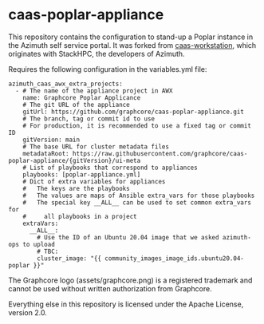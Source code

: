 # caas-poplar-appliance

This repository contains the configuration to stand-up a Poplar instance in the Azimuth self service portal. It was forked from [caas-workstation](https://github.com/stackhpc/caas-workstation.git), which originates with StackHPC, the developers of Azimuth.

Requires the following configuration in the variables.yml file:

```
azimuth_caas_awx_extra_projects:
  - # The name of the appliance project in AWX
    name: Graphcore Poplar Applicance
    # The git URL of the appliance
    gitUrl: https://github.com/graphcore/caas-poplar-appliance.git
    # The branch, tag or commit id to use
    # For production, it is recommended to use a fixed tag or commit ID
    gitVersion: main
    # The base URL for cluster metadata files
    metadataRoot: https://raw.githubusercontent.com/graphcore/caas-poplar-appliance/{gitVersion}/ui-meta
    # List of playbooks that correspond to appliances
    playbooks: [poplar-appliance.yml]
    # Dict of extra variables for appliances
    #   The keys are the playbooks
    #   The values are maps of Ansible extra_vars for those playbooks
    #   The special key __ALL__ can be used to set common extra_vars for
    #     all playbooks in a project
    extraVars:
      __ALL__:
        # Use the ID of an Ubuntu 20.04 image that we asked azimuth-ops to upload
        # TBC:
        cluster_image: "{{ community_images_image_ids.ubuntu20.04-poplar }}"
```
The Graphcore logo (assets/graphcore.png) is a registered trademark and cannot be used without written authorization from Graphcore.
 
Everything else in this repository is licensed under the Apache License, version 2.0.

